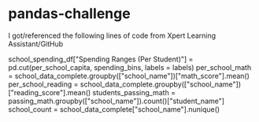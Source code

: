 # pandas-challenge
I got/referenced the following lines of code from Xpert Learning Assistant/GitHub

school_spending_df["Spending Ranges (Per Student)"] = pd.cut(per_school_capita, spending_bins, labels = labels)
per_school_math = school_data_complete.groupby(["school_name"])["math_score"].mean()
per_school_reading = school_data_complete.groupby(["school_name"])["reading_score"].mean()
students_passing_math = passing_math.groupby(["school_name"]).count()["student_name"]
school_count = school_data_complete["school_name"].nunique()
